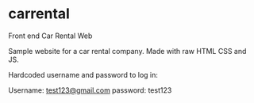 # carrental
Front end Car Rental Web

Sample website for a car rental company. Made with raw HTML CSS and JS. 

Hardcoded username and password to log in:

Username: test123@gmail.com
password: test123
